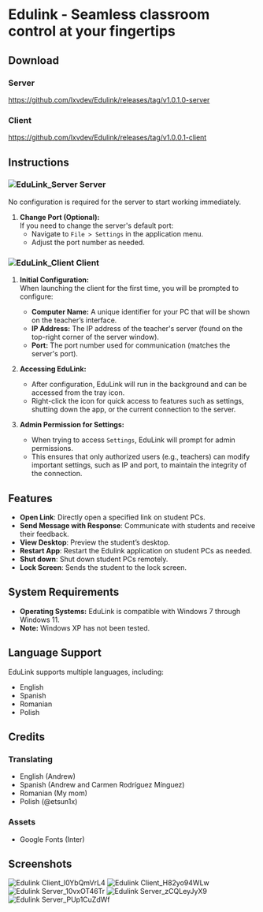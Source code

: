 # Edulink - Seamless classroom control at your fingertips
## Download
### Server
https://github.com/lxvdev/Edulink/releases/tag/v1.0.1.0-server
### Client
https://github.com/lxvdev/Edulink/releases/tag/v1.0.0.1-client

## Instructions

### ![EduLink_Server](https://github.com/user-attachments/assets/760381c0-c832-4008-930f-7c2e314ed969) Server
No configuration is required for the server to start working immediately.
   
1. **Change Port (Optional):**  
   If you need to change the server's default port:
   - Navigate to ```File > Settings``` in the application menu.
   - Adjust the port number as needed.

### ![EduLink_Client](https://github.com/user-attachments/assets/bef07dee-0080-4e06-bff7-217c091d215a) Client

1. **Initial Configuration:**  
    When launching the client for the first time, you will be prompted to configure:
    - **Computer Name:** A unique identifier for your PC that will be shown on the teacher’s interface.
    - **IP Address:** The IP address of the teacher's server (found on the top-right corner of the server window).
    - **Port:** The port number used for communication (matches the server's port).

3. **Accessing EduLink:**
   - After configuration, EduLink will run in the background and can be accessed from the tray icon.
   - Right-click the icon for quick access to features such as settings, shutting down the app, or the current connection to the server.

4. **Admin Permission for Settings:**
   - When trying to access ```Settings```, EduLink will prompt for admin permissions.
   - This ensures that only authorized users (e.g., teachers) can modify important settings, such as IP and port, to maintain the integrity of the connection.

## Features
- **Open Link**: Directly open a specified link on student PCs.
- **Send Message with Response**: Communicate with students and receive their feedback.
- **View Desktop**: Preview the student’s desktop.
- **Restart App**: Restart the Edulink application on student PCs as needed.
- **Shut down**: Shut down student PCs remotely.
- **Lock Screen**: Sends the student to the lock screen.

## System Requirements
- **Operating Systems:** EduLink is compatible with Windows 7 through Windows 11.
- **Note:** Windows XP has not been tested.

## Language Support
EduLink supports multiple languages, including:
- English
- Spanish
- Romanian
- Polish

## Credits
### Translating
- English (Andrew)
- Spanish (Andrew and Carmen Rodríguez Mínguez)
- Romanian (My mom)
- Polish (@etsun1x)
### Assets
- Google Fonts (Inter)

## Screenshots
![Edulink Client_l0YbQmVrL4](https://github.com/user-attachments/assets/05b58f43-2325-4f2f-be1e-04a5ce296578)
![Edulink Client_H82yo94WLw](https://github.com/user-attachments/assets/5c0c2285-3c36-4f65-9548-9e03e97799af)
![Edulink Server_10vxOT46Tr](https://github.com/user-attachments/assets/ba6e5dfb-f40d-465f-b228-d608cbb91873)
![Edulink Server_zCQLeyJyX9](https://github.com/user-attachments/assets/3c3e9832-5f44-41ff-a1d7-a83e680fa8bf)
![Edulink Server_PUp1CuZdWf](https://github.com/user-attachments/assets/c7820c6a-e893-469f-8e04-2cddeb8860ea)

